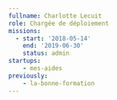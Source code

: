 ```yaml
---
fullname: Charlotte Lecuit
role: Chargée de déploiement
missions:
  - start: '2018-05-14'
    end: '2019-06-30'
    status: admin
startups:
    - mes-aides
previously:
    - la-bonne-formation
---
```

